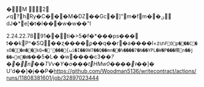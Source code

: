 � M
 2 ޗq?հRy�C��޵�M�DZ��Gc�]"m�fm��ؽ dJ�*e[�t�I���w�w��"I

2.24.22.7891� �ti�>5�f�*���ps��� t��kP^�SQ��ɀ����ϼ��q��r�a����l+zտ`FOp���C�xD��m��kQ=�'���{ߎi�I��9W7��Q��mn��%����7�Ƕ��Y PL�W�P���䆁n��j
��=m�W�`��5�L� �w����c3��_?��\n��TVv�Y�o���tHMw0����˧_��]�
U'd��] �j��P�https://github.com/Woodman5136/writecontract/actions/runs/11808381601/job/32897023444